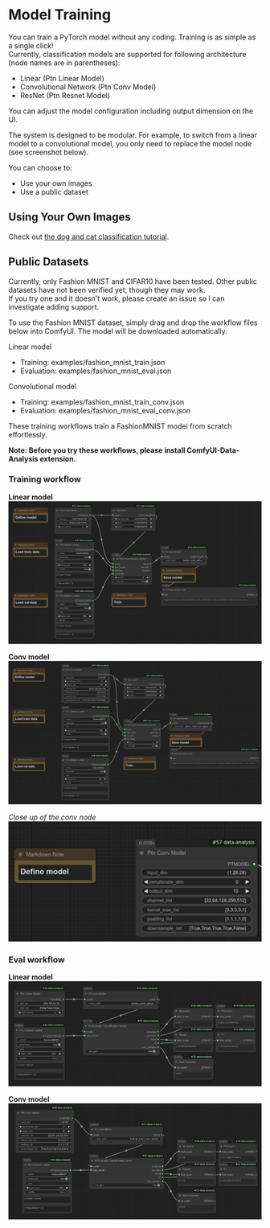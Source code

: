# Model Training

You can train a PyTorch model without any coding.
Training is as simple as a single click!  
Currently, classification models are supported for following architecture (node names are in parentheses):
* Linear (Ptn Linear Model)
* Convolutional Network (Ptn Conv Model)
* ResNet (Ptn Resnet Model)

You can adjust the model configuration including output dimension on the UI.

The system is designed to be modular. For example, to switch from a linear model to a convolutional model, you only need to replace the model node (see screenshot below).

You can choose to:
* Use your own images
* Use a public dataset

## Using Your Own Images

Check out [the dog and cat classification tutorial](dog_cat_classification_model_training.md).

## Public Datasets

Currently, only Fashion MNIST and CIFAR10 have been tested. Other public datasets have not been verified yet, though they may work.  
If you try one and it doesn't work, please create an issue so I can investigate adding support.

To use the Fashion MNIST dataset, simply drag and drop the workflow files below into ComfyUI. The model will be downloaded automatically.

Linear model  
* Training: examples/fashion_mnist_train.json  
* Evaluation: examples/fashion_mnist_eval.json

Convolutional model  
* Training: examples/fashion_mnist_train_conv.json  
* Evaluation: examples/fashion_mnist_eval_conv.json

These training workflows train a FashionMNIST model from scratch effortlessly.

**Note: Before you try these workflows, please install ComfyUI-Data-Analysis extension.**

### Training workflow
**Linear model**
![Train](images/fashion_mnist_train.png)

**Conv model**
![Train](images/conv_train.png)

*Close up of the conv node*
![Train](images/conv_train2.png)

### Eval workflow
**Linear model**
![Eval](images/fashion_mnist_eval.png)

**Conv model**
![Eval](images/conv_eval.png)
